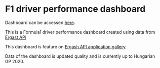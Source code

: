 # F1 driver performance dashboard

Dashboard can be accessed [here](https://mkmwong.shinyapps.io/F1_driver_dashboard/). 

This is a Formula1 driver performance dashboard created using data from [Ergast API](https://ergast.com/mrd/)

This dashboard is feature on [Ergash API application gallery](https://ergast.com/mrd/gallery/).

Data of the dashboard is updated quality and is currently up to Hungarian GP 2020. 
